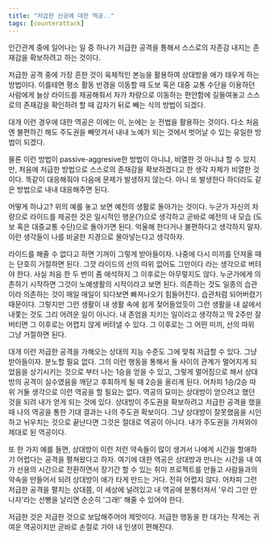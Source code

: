 ```yaml
---
title: "저급한 선공에 대한 역공.."
tags: [counterattack]
---
```


인간관계 중에 일어나는 일 중 하나가 저급한 공격을 통해서 스스로의 자존감 내지는 존재감을 확보하려고 하는 것이다.

저급한 공격 중에 가장 흔한 것이 육체적인 본능을 활용하여 상대방을 애가 태우게 하는 방법이다. 이를테면 평소 활동 반경을 이동할 때 도보 혹은 대중 교통 수단을 이용하던 사람에게 늘상 라이드를 제공해줘서 자가 차량으로 이동하는 편안함에 길들여놓고 스스로의 존재감을 확인하려 할 때 갑자기 뒤로 빼는 식의 방법이 되겠다.

대개 이런 경우에 대한 역공은 이에는 이, 눈에는 눈 전법을 활용하는 것이다. 다소 처음엔 불편하긴 해도 주도권을 빼앗겨서 내내 노예가 되는 것에서 벗어날 수 있는 유일한 방법이 되겠다. 

물론 이런 방법이 passive-aggresive한 방법이 아니냐, 비열한 것 아니냐 할 수 있지만, 처음에 저급한 방법으로 스스로의 존재감을 확보하겠다고 한 생각 자체가 비열한 것이다. 똑같이 대응해줘야 다음에 문제가 발생하지 않는다. 아니 또 발생한다 하더라도 같은 방법으로 내내 대응해주면 된다.

어떻게 하냐고? 위의 예를 놓고 보면 예전의 생활로 돌아가는 것이다. 누군가 자신의 차량으로 라이드를 제공한 것은 일시적인 행운(?)으로 생각하고 곧바로 예전의 내 모습 (도보 혹은 대중교통 수단)으로 돌아가면 된다. 억울해 한다거나 불편하다고 생각하지 말자. 이런 생각들이 나를 비굴한 지경으로 몰아넣는다고 생각하자.

라이드를 해줄 수 없다고 하면 기꺼이 그렇게 받아들이자. 나중에 다시 미끼를 던져올 때는 단호히 거절하면 된다. 그깟 라이드의 선의 따위 없어도 그만이다 라는 생각으로 버텨야 한다. 사실 처음 한 두 번이 좀 애석하지 그 이후로는 아무렇지도 않다. 누군가에게 의존하기 시작하면 그것이 노예생활의 시작이라고 보면 된다. 의존하는 것도 일종의 습관이라 의존하는 것이 매일 매일이 되다보면 빠져나오기 힘들어진다. 습관처럼 되어버렸기 때문이다. 그렇지만 그런 생활이 내 생활 속에 쉽게 젖어들었듯이 그런 생활을 내 삶에서 내쫓는 것도 그리 어려운 일이 아니다. 내 존엄을 지키는 일이라고 생각하고 딱 2주만 잘 버티면 그 이후로는 어렵지 않게 버텨낼 수 있다. 그 이후로는 그 어떤 미끼, 선의 따위 그냥 거절하면 된다.

대개 이런 저급한 공격을 가해오는 상대의 지능 수준도 그에 맞춰 저급할 수 있다. 그냥 받아들이자. 분노할 필요 없다. 그의 이런 행동을 통해서 둘 사이의 관계가 멀어지게 되었음을 상기시키는 것으로 부터 나는 1승을 얻을 수 있고, 그렇게 멀어짐으로 해서 상대방의 공격이 실수였음을 깨닫고 후회하게 될 때 2승을 올리게 된다. 어차피 1승/2승 따위 거둘 생각으로 이런 역공을 할 필요는 없다. 역공의 묘미는 상대방이 얻으려고 했던 것을 되려 내가 얻게 되는 것에 있다. 상대방이 주도권을 확보하려고 저급한 공격을 했을 때 나의 역공을 통한 기대 결과는 나의 주도권 확보이다. 그냥 상대방이 잘못했음을 시인하고 뉘우치는 것으로 끝난다면 그것은 절대로 역공이 아니다. 내가 주도권을 가져와야 제대로 된 역공이다.

또 한 가지 예를 들면, 상대방이 이런 저런 약속들이 많이 생겨서 나에게 시간을 할애하기 어렵다는 공격을 펼쳐왔다고 하자. 여기에 대한 역공은 상대방과 만나는 시간을 내 여가 선용의 시간으로 전환하면서 장기간 할 수 있는 취미 프로젝트를 만들고 사람들과의 약속을 만들어서 되려 상대방이 애가 타게 만드는 거다. 전혀 어렵지 않다. 어차피 그런 저급한 공격을 펼치는 상대쯤, 이 세상에 널려있고 내 역공에 분통터져서 '우리 그만 만나자'라는 선빵을 날리면 순순히 '그래!' 해줄 수 있어야 한다. 

저급한 것은 저급한 것으로 보답해주어야 제맛이다. 저급한 행동을 한 대가는 작게는 귀여운 역공이지만 곧바로 손절로 가야 내 인생이 편해진다. 